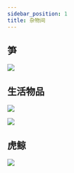 ```yaml
---
sidebar_position: 1
title: 杂物间
---
```


## 笋

![](http://r.photo.store.qq.com/psc?/V12to3FW21RiJP/TCfiP1YaPeRT4Jil9RANXz96U0Ter6c*K4aQne.VI33tweBaId474Q5W4jN873vrE0ZlUtsQHU08*avFypI2rRaUtk9wxS1yu2yl36cAphw!/r)

## 生活物品

![](http://r.photo.store.qq.com/psc?/V12to3FW21RiJP/TCfiP1YaPeRT4Jil9RANX5J01mS77892QfB.zU1ZJyjpSGLSeqa9Q7DVPGP9.zuxZvhkBKNYHDoWDGVWtTkl8rwB0t*3TKyxrvqOULEGWyU!/r)

![](http://r.photo.store.qq.com/psc?/V12to3FW21RiJP/TCfiP1YaPeRT4Jil9RANX3UcWIJ90GXb4Oxt*StoDLnH7eMrrU52US2mxTElDJBH7iQMZadDJmCcBNXfouqvrLD4AQAX39X.GRWkjyHCet8!/r)

## 虎鲸

![](http://r.photo.store.qq.com/psc?/V12to3FW21RiJP/TCfiP1YaPeRT4Jil9RANXxM3BmGx6jU9FHYyO2PDEv.QCT50P6ecBYehZICERXJg1YXXnH9qTklEy9Iv4xIBWJ0x3HSiMKSMKr1E*Z8ByTU!/r)

